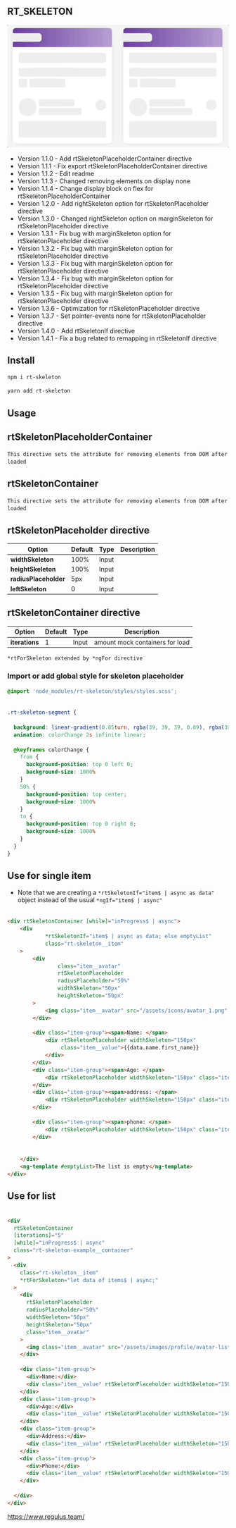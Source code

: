 ## RT_SKELETON

![](/projects/rt-skeleton/rt-skeleton.gif)

- Version 1.1.0 - Add rtSkeletonPlaceholderContainer directive
- Version 1.1.1 - Fix export rtSkeletonPlaceholderContainer directive
- Version 1.1.2 - Edit readme
- Version 1.1.3 - Changed removing elements on display none
- Version 1.1.4 - Change display block on flex for rtSkeletonPlaceholderContainer
- Version 1.2.0 - Add rightSkeleton option for rtSkeletonPlaceholder directive
- Version 1.3.0 - Changed rightSkeleton option on marginSkeleton for rtSkeletonPlaceholder directive 
- Version 1.3.1 - Fix bug with marginSkeleton option for rtSkeletonPlaceholder directive 
- Version 1.3.2 - Fix bug with marginSkeleton option for rtSkeletonPlaceholder directive 
- Version 1.3.3 - Fix bug with marginSkeleton option for rtSkeletonPlaceholder directive 
- Version 1.3.4 - Fix bug with marginSkeleton option for rtSkeletonPlaceholder directive 
- Version 1.3.5 - Fix bug with marginSkeleton option for rtSkeletonPlaceholder directive 
- Version 1.3.6 - Optimization for rtSkeletonPlaceholder directive 
- Version 1.3.7 - Set pointer-events none for rtSkeletonPlaceholder directive 
- Version 1.4.0 - Add rtSkeletonIf directive 
- Version 1.4.1 - Fix a bug related to remapping in rtSkeletonIf directive 

## Install

```bash
npm i rt-skeleton
```

```bash
yarn add rt-skeleton
```

## Usage

## rtSkeletonPlaceholderContainer
``This directive sets the attribute for removing elements from DOM after loaded``


## rtSkeletonContainer
``This directive sets the attribute for removing elements from DOM after loaded``

## rtSkeletonPlaceholder directive

| Option                | Default | Type  | Description |
|-----------------------|---------|-------|-------------|
| **widthSkeleton**     | 100%    | Input |             |
| **heightSkeleton**    | 100%    | Input |             |
| **radiusPlaceholder** | 5px     | Input |             |
| **leftSkeleton**      | 0       | Input |             |



## rtSkeletonContainer directive

| Option                | Default | Type  | Description                     |
|-----------------------|---------|-------|---------------------------------|
| **iterations**        | 1       | Input | amount mock containers for load |

``*rtForSkeleton extended by *ngFor directive``

### Import or add global style for skeleton placeholder
```css
@import 'node_modules/rt-skeleton/styles/styles.scss';
```

```css

.rt-skeleton-segment {

  background: linear-gradient(0.85turn, rgba(39, 39, 39, 0.09), rgba(39, 39, 39, 0.03), rgba(39, 39, 39, 0.09));
  animation: colorChange 2s infinite linear;

  @keyframes colorChange {
    from {
      background-position: top 0 left 0;
      background-size: 1000%
    }
    50% {
      background-position: top center;
      background-size: 1000%
    }
    to {
      background-position: top 0 right 0;
      background-size: 1000%
    }
  }
}

```

## Use for single item

- Note that we are creating a ```*rtSkeletonIf="item$ | async as data"``` object instead of the usual ```*ngIf="item$ | async"```

```html

<div rtSkeletonContainer [while]="inProgress$ | async">
    <div
            *rtSkeletonIf="item$ | async as data; else emptyList"
            class="rt-skeleton__item"
    >
        <div
                class="item__avatar"
                rtSkeletonPlaceholder
                radiusPlaceholder="50%"
                widthSkeleton="50px"
                heightSkeleton="50px"
        >
            <img class="item__avatar" src="/assets/icons/avatar_1.png" alt="">
        </div>

        <div class="item-group"><span>Name: </span>
            <div rtSkeletonPlaceholder widthSkeleton="150px"
                 class="item__value">{{data.name.first_name}}
            </div>
        </div>
        <div class="item-group"><span>Age: </span>
            <div rtSkeletonPlaceholder widthSkeleton="150px" class="item__value">{{data.age}}</div>
        </div>
        <div class="item-group"><span>address: </span>
            <div rtSkeletonPlaceholder widthSkeleton="150px" class="item__value">{{data.address}}</div>
        </div>

        <div class="item-group"><span>phone: </span>
            <div rtSkeletonPlaceholder widthSkeleton="150px" class="item__value">{{data.phone}}</div>
        </div>


    </div>
    <ng-template #emptyList>The list is empty</ng-template>
</div>
```

## Use for list

```html

<div
  rtSkeletonContainer
  [iterations]="5"
  [while]="inProgress$ | async"
  class="rt-skeleton-example__container"
>
  <div
    class="rt-skeleton__item"
    *rtForSkeleton="let data of items$ | async;"
  >
    <div
      rtSkeletonPlaceholder
      radiusPlaceholder="50%"
      widthSkeleton="50px"
      heightSkeleton="50px"
      class="item__avatar"
    >
      <img class="item__avatar" src="/assets/images/profile/avatar-list/avatar_1.png" alt="">
    </div>

    <div class="item-group">
      <div>Name:</div>
      <div class="item__value" rtSkeletonPlaceholder widthSkeleton="150px">{{data.name.first_name}}</div>
    </div>
    <div class="item-group">
      <div>Age:</div>
      <div class="item__value" rtSkeletonPlaceholder widthSkeleton="150px">{{data.age}}</div>
    </div>
    <div class="item-group">
      <div>Address:</div>
      <div class="item__value" rtSkeletonPlaceholder widthSkeleton="150px">{{data.address}}</div>
    </div>
    <div class="item-group">
      <div>Phone:</div>
      <div class="item__value" rtSkeletonPlaceholder widthSkeleton="150px">{{data.phone}}</div>
    </div>

  </div>
</div>
```




https://www.regulus.team/
